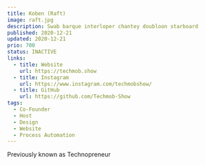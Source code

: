 ```yaml
---
title: Koben (Raft)
image: raft.jpg
description: Swab barque interloper chantey doubloon starboard
published: 2020-12-21
updated: 2020-12-21
prio: 700
status: INACTIVE
links:
  - title: Website
    url: https://techmob.show
  - title: Instagram
    url: https://www.instagram.com/techmobshow/
  - title: GitHub
    url: https://github.com/Techmob-Show
tags:
  - Co-Founder
  - Host
  - Design
  - Website
  - Process Automation
---
```


Previously known as Technopreneur
